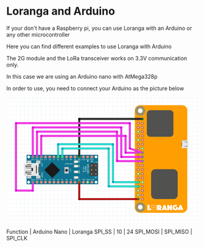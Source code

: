 # Loranga and Arduino

If your don't have a Raspberry pi, you can use Loranga with an Arduino or any other microcontroller

Here you can find different examples to use Loranga with Arduino

The 2G module and the LoRa transceiver works on 3.3V communication only.

In this case we are using an Arduino nano with AtMega328p

In order to use, you need to connect your Arduino as the picture below

![Image of arduino](https://github.com/loranga/Loranga-Gateway/blob/master/Docs/Photos/nano_lora_gsm.png)

Function | Arduino Nano | Loranga
SPI_SS | 10 | 24
SPI_MOSI |
SPI_MISO |
SPI_CLK
